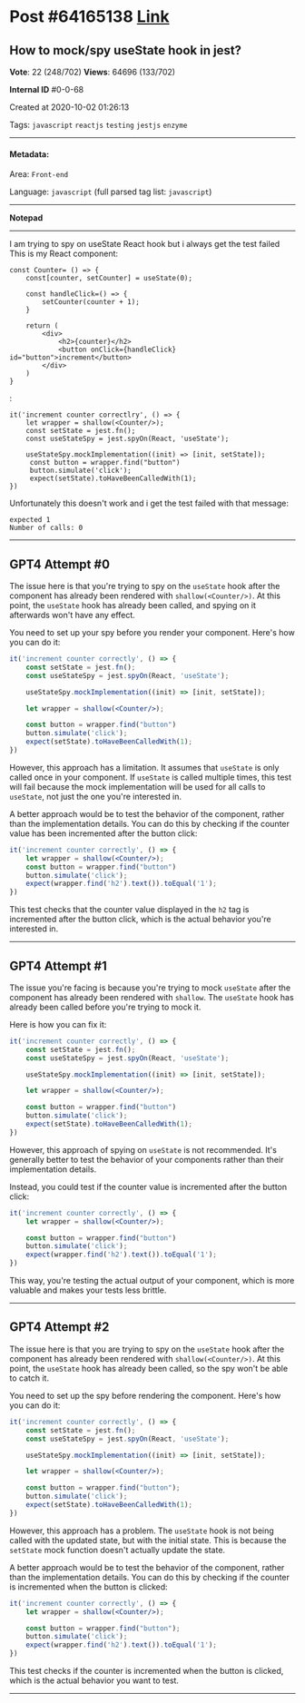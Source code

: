 
# Post \#64165138 [Link](https://stackoverflow.com/questions/64165138/)

## How to mock/spy useState hook in jest?

**Vote**: 22 (248/702) **Views**: 64696 (133/702) 

**Internal ID** \#0-0-68

Created at 2020-10-02 01:26:13

Tags: `javascript` `reactjs` `testing` `jestjs` `enzyme`

----------

#### Metadata:

Area: `Front-end`

Language: `javascript` (full parsed tag list: `javascript`)

----------

**Notepad**


----------

I am trying to spy on useState React hook but i always get the test failed
This is my React component:
```
const Counter= () => {
    const[counter, setCounter] = useState(0);

    const handleClick=() => {
        setCounter(counter + 1);
    }

    return (
        <div>
            <h2>{counter}</h2>
            <button onClick={handleClick} id="button">increment</button>
        </div>
    )
}
```

:
```
it('increment counter correctlry', () => {
    let wrapper = shallow(<Counter/>);
    const setState = jest.fn();
    const useStateSpy = jest.spyOn(React, 'useState');

    useStateSpy.mockImplementation((init) => [init, setState]);
     const button = wrapper.find("button")
     button.simulate('click');
     expect(setState).toHaveBeenCalledWith(1);
})
```

Unfortunately this doesn't work and i get the test failed with that message:
```
expected 1
Number of calls: 0
```



----------
        
## GPT4 Attempt \#0

The issue here is that you're trying to spy on the `useState` hook after the component has already been rendered with `shallow(<Counter/>)`. At this point, the `useState` hook has already been called, and spying on it afterwards won't have any effect.

You need to set up your spy before you render your component. Here's how you can do it:

```jsx
it('increment counter correctly', () => {
    const setState = jest.fn();
    const useStateSpy = jest.spyOn(React, 'useState');

    useStateSpy.mockImplementation((init) => [init, setState]);

    let wrapper = shallow(<Counter/>);

    const button = wrapper.find("button")
    button.simulate('click');
    expect(setState).toHaveBeenCalledWith(1);
})
```

However, this approach has a limitation. It assumes that `useState` is only called once in your component. If `useState` is called multiple times, this test will fail because the mock implementation will be used for all calls to `useState`, not just the one you're interested in.

A better approach would be to test the behavior of the component, rather than the implementation details. You can do this by checking if the counter value has been incremented after the button click:

```jsx
it('increment counter correctly', () => {
    let wrapper = shallow(<Counter/>);
    const button = wrapper.find("button")
    button.simulate('click');
    expect(wrapper.find('h2').text()).toEqual('1');
})
```

This test checks that the counter value displayed in the `h2` tag is incremented after the button click, which is the actual behavior you're interested in.

--------

## GPT4 Attempt \#1

The issue you're facing is because you're trying to mock `useState` after the component has already been rendered with `shallow`. The `useState` hook has already been called before you're trying to mock it. 

Here is how you can fix it:

```jsx
it('increment counter correctly', () => {
    const setState = jest.fn();
    const useStateSpy = jest.spyOn(React, 'useState');

    useStateSpy.mockImplementation((init) => [init, setState]);

    let wrapper = shallow(<Counter/>);

    const button = wrapper.find("button")
    button.simulate('click');
    expect(setState).toHaveBeenCalledWith(1);
})
```

However, this approach of spying on `useState` is not recommended. It's generally better to test the behavior of your components rather than their implementation details. 

Instead, you could test if the counter value is incremented after the button click:

```jsx
it('increment counter correctly', () => {
    let wrapper = shallow(<Counter/>);

    const button = wrapper.find("button")
    button.simulate('click');
    expect(wrapper.find('h2').text()).toEqual('1');
})
```

This way, you're testing the actual output of your component, which is more valuable and makes your tests less brittle.

--------

## GPT4 Attempt \#2

The issue here is that you are trying to spy on the `useState` hook after the component has already been rendered with `shallow(<Counter/>)`. At this point, the `useState` hook has already been called, so the spy won't be able to catch it.

You need to set up the spy before rendering the component. Here's how you can do it:

```jsx
it('increment counter correctly', () => {
    const setState = jest.fn();
    const useStateSpy = jest.spyOn(React, 'useState');

    useStateSpy.mockImplementation((init) => [init, setState]);

    let wrapper = shallow(<Counter/>);

    const button = wrapper.find("button");
    button.simulate('click');
    expect(setState).toHaveBeenCalledWith(1);
})
```

However, this approach has a problem. The `useState` hook is not being called with the updated state, but with the initial state. This is because the `setState` mock function doesn't actually update the state. 

A better approach would be to test the behavior of the component, rather than the implementation details. You can do this by checking if the counter is incremented when the button is clicked:

```jsx
it('increment counter correctly', () => {
    let wrapper = shallow(<Counter/>);

    const button = wrapper.find("button");
    button.simulate('click');
    expect(wrapper.find('h2').text()).toEqual('1');
})
```

This test checks if the counter is incremented when the button is clicked, which is the actual behavior you want to test.

--------
